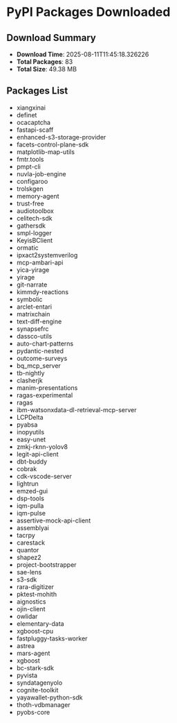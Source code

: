 # PyPI Packages Downloaded

## Download Summary
- **Download Time**: 2025-08-11T11:45:18.326226
- **Total Packages**: 83
- **Total Size**: 49.38 MB

## Packages List
- xiangxinai
- definet
- ocacaptcha
- fastapi-scaff
- enhanced-s3-storage-provider
- facets-control-plane-sdk
- matplotlib-map-utils
- fmtr.tools
- pmpt-cli
- nuvla-job-engine
- configaroo
- trolskgen
- memory-agent
- trust-free
- audiotoolbox
- celitech-sdk
- gathersdk
- smpl-logger
- KeyisBClient
- ormatic
- ipxact2systemverilog
- mcp-ambari-api
- yica-yirage
- yirage
- git-narrate
- kimmdy-reactions
- symbolic
- arclet-entari
- matrixchain
- text-diff-engine
- synapsefrc
- dassco-utils
- auto-chart-patterns
- pydantic-nested
- outcome-surveys
- bq_mcp_server
- tb-nightly
- clasherjk
- manim-presentations
- ragas-experimental
- ragas
- ibm-watsonxdata-dl-retrieval-mcp-server
- LCPDelta
- pyabsa
- inopyutils
- easy-unet
- zmkj-rknn-yolov8
- legit-api-client
- dbt-buddy
- cobrak
- cdk-vscode-server
- lightrun
- emzed-gui
- dsp-tools
- iqm-pulla
- iqm-pulse
- assertive-mock-api-client
- assemblyai
- tacrpy
- carestack
- quantor
- shapez2
- project-bootstrapper
- sae-lens
- s3-sdk
- rara-digitizer
- pktest-mohith
- aignostics
- ojin-client
- owlidar
- elementary-data
- xgboost-cpu
- fastpluggy-tasks-worker
- astrea
- mars-agent
- xgboost
- bc-stark-sdk
- pyvista
- syndatagenyolo
- cognite-toolkit
- yayawallet-python-sdk
- thoth-vdbmanager
- pyobs-core
